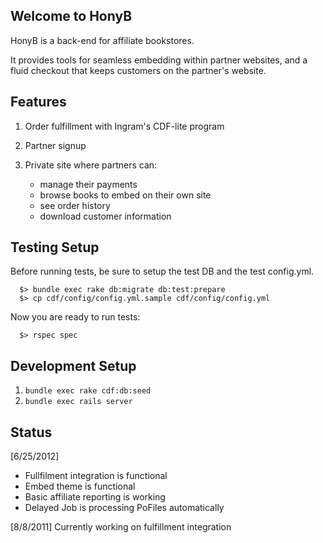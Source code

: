## Welcome to HonyB

HonyB is a back-end for affiliate bookstores.

It provides tools for seamless embedding within partner websites, and a fluid
checkout that keeps customers on the partner's website.


## Features

1. Order fulfillment with Ingram's CDF-lite program

2. Partner signup

3. Private site where partners can:
    * manage their payments
    * browse books to embed on their own site
    * see order history
    * download customer information

## Testing Setup

Before running tests, be sure to setup the test DB and the test config.yml.

```
  $> bundle exec rake db:migrate db:test:prepare
  $> cp cdf/config/config.yml.sample cdf/config/config.yml
```

Now you are ready to run tests:

```
  $> rspec spec
```

## Development Setup

1. `bundle exec rake cdf:db:seed`
2. `bundle exec rails server`

## Status

[6/25/2012]
  * Fullfilment integration is functional
  * Embed theme is functional
  * Basic affiliate reporting is working
  * Delayed Job is processing PoFiles automatically

[8/8/2011]
    Currently working on fulfillment integration
